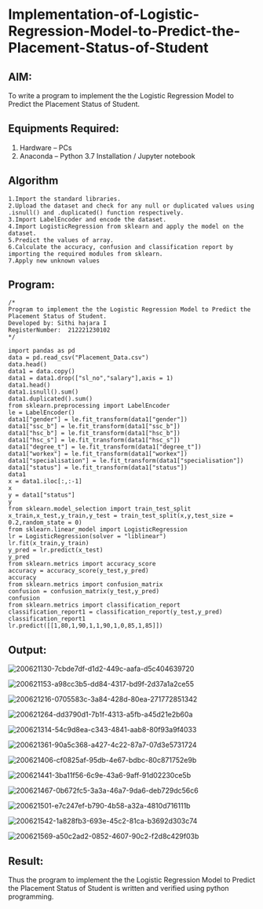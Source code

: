 # Implementation-of-Logistic-Regression-Model-to-Predict-the-Placement-Status-of-Student

## AIM:
To write a program to implement the the Logistic Regression Model to Predict the Placement Status of Student.

## Equipments Required:
1. Hardware – PCs
2. Anaconda – Python 3.7 Installation / Jupyter notebook

## Algorithm
```
1.Import the standard libraries.
2.Upload the dataset and check for any null or duplicated values using .isnull() and .duplicated() function respectively.
3.Import LabelEncoder and encode the dataset.
4.Import LogisticRegression from sklearn and apply the model on the dataset.
5.Predict the values of array.
6.Calculate the accuracy, confusion and classification report by importing the required modules from sklearn.
7.Apply new unknown values
```

## Program:
```
/*
Program to implement the the Logistic Regression Model to Predict the Placement Status of Student.
Developed by: Sithi hajara I
RegisterNumber:  212221230102
*/
```

```
import pandas as pd
data = pd.read_csv("Placement_Data.csv")
data.head()
data1 = data.copy()
data1 = data1.drop(["sl_no","salary"],axis = 1)
data1.head()
data1.isnull().sum()
data1.duplicated().sum()
from sklearn.preprocessing import LabelEncoder
le = LabelEncoder()
data1["gender"] = le.fit_transform(data1["gender"])
data1["ssc_b"] = le.fit_transform(data1["ssc_b"])
data1["hsc_b"] = le.fit_transform(data1["hsc_b"])
data1["hsc_s"] = le.fit_transform(data1["hsc_s"])
data1["degree_t"] = le.fit_transform(data1["degree_t"])
data1["workex"] = le.fit_transform(data1["workex"])
data1["specialisation"] = le.fit_transform(data1["specialisation"])
data1["status"] = le.fit_transform(data1["status"])
data1
x = data1.iloc[:,:-1]
x
y = data1["status"]
y
from sklearn.model_selection import train_test_split
x_train,x_test,y_train,y_test = train_test_split(x,y,test_size = 0.2,random_state = 0)
from sklearn.linear_model import LogisticRegression
lr = LogisticRegression(solver = "liblinear")
lr.fit(x_train,y_train)
y_pred = lr.predict(x_test)
y_pred
from sklearn.metrics import accuracy_score
accuracy = accuracy_score(y_test,y_pred)
accuracy
from sklearn.metrics import confusion_matrix
confusion = confusion_matrix(y_test,y_pred)
confusion
from sklearn.metrics import classification_report
classification_report1 = classification_report(y_test,y_pred)
classification_report1
lr.predict([[1,80,1,90,1,1,90,1,0,85,1,85]])
```
## Output:
![200621130-7cbde7df-d1d2-449c-aafa-d5c404639720](https://user-images.githubusercontent.com/94219582/201657107-901d1e8d-2884-4ba5-8a0f-b9810c67b5c6.png)

![200621153-a98cc3b5-dd84-4317-bd9f-2d37a1a2ce55](https://user-images.githubusercontent.com/94219582/201657140-a3a0b52f-527a-4071-8d78-81f2302a6dad.png)

![200621216-0705583c-3a84-428d-80ea-271772851342](https://user-images.githubusercontent.com/94219582/201657182-7abb90b6-64ba-49f6-8093-4ccf211a1279.png)

![200621264-dd3790d1-7b1f-4313-a5fb-a45d21e2b60a](https://user-images.githubusercontent.com/94219582/201657292-857f7590-38c9-46ec-936b-36d2daacba88.png)

![200621314-54c9d8ea-c343-4841-aab8-80f93a9f4033](https://user-images.githubusercontent.com/94219582/201657336-e5d047d4-1887-4e89-b8f9-a431dbdcf05b.png)

![200621361-90a5c368-a427-4c22-87a7-07d3e5731724](https://user-images.githubusercontent.com/94219582/201657371-56b4aed6-b288-4fec-abb5-140900f85a0e.png)

![200621406-cf0825af-95db-4e67-bdbc-80c871752e9b](https://user-images.githubusercontent.com/94219582/201657411-28bbe4e1-49c6-4389-9558-268466a1bca4.png)

![200621441-3ba11f56-6c9e-43a6-9aff-91d02230ce5b](https://user-images.githubusercontent.com/94219582/201657444-2b244a43-d015-460d-ad44-f526108ce1d0.png)

![200621467-0b672fc5-3a3a-46a7-9da6-deb729dc56c6](https://user-images.githubusercontent.com/94219582/201657469-4551cd9e-4fcc-4da6-a14f-2b8fa4d8b3a2.png)

![200621501-e7c247ef-b790-4b58-a32a-4810d716111b](https://user-images.githubusercontent.com/94219582/201657502-e6081e56-3262-45bf-bee9-4585c1754fc0.png)

![200621542-1a828fb3-693e-45c2-81ca-b3692d303c74](https://user-images.githubusercontent.com/94219582/201657528-20ec47a3-064f-4b3c-b29e-cd709a55e160.png)

![200621569-a50c2ad2-0852-4607-90c2-f2d8c429f03b](https://user-images.githubusercontent.com/94219582/201657548-9fcdf033-95c8-48bf-8ccb-34d0f98bca10.png)

## Result:
Thus the program to implement the the Logistic Regression Model to Predict the Placement Status of Student is written and verified using python programming.
